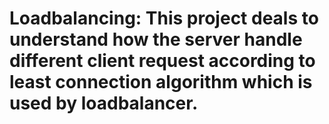 # Loadbalancing: This project deals to understand how the server handle different client request according to least connection algorithm which is used by loadbalancer.
